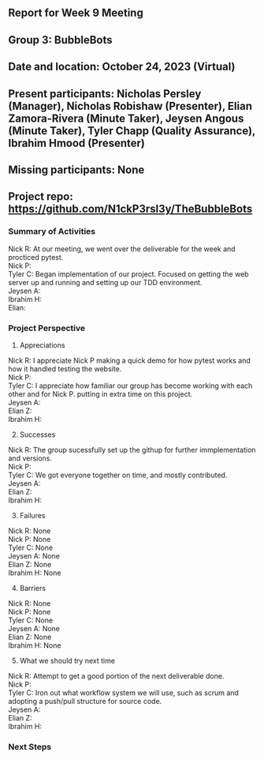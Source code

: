 ## Report for Week 9 Meeting
## Group 3: BubbleBots
## Date and location: October 24, 2023 (Virtual)
## Present participants: Nicholas Persley (Manager), Nicholas Robishaw (Presenter), Elian Zamora-Rivera (Minute Taker), Jeysen Angous (Minute Taker), Tyler Chapp (Quality Assurance), Ibrahim Hmood (Presenter)
## Missing participants: None
## Project repo: https://github.com/N1ckP3rsl3y/TheBubbleBots

### Summary of Activities

Nick R: At our meeting, we went over the deliverable for the week and procticed pytest.\
Nick P: \
Tyler C: Began implementation of our project. Focused on getting the web server up and running and setting up our TDD environment. \
Jeysen A: \
Ibrahim H: \
Elian: 


### Project Perspective
1. Appreciations

  Nick R: I appreciate Nick P making a quick demo for how pytest works and how it handled testing the website.\
  Nick P: \
  Tyler C: I appreciate how familiar our group has become working with each other and for Nick P. putting in extra time on this project. \
  Jeysen A: \
  Elian Z: \
  Ibrahim H: 

2. Successes

  Nick R: The group sucessfully set up the githup for further immplementation and versions.\
  Nick P: \
  Tyler C: We got everyone together on time, and mostly contributed. \
  Jeysen A: \
  Elian Z: \
  Ibrahim H: 

  
3. Failures

  Nick R: None\
  Nick P: None\
  Tyler C: None\
  Jeysen A: None\
  Elian Z: None\
  Ibrahim H: None

4. Barriers

  Nick R: None\
  Nick P: None\
  Tyler C: None\
  Jeysen A: None\
  Elian Z: None\
  Ibrahim H: None

5. What we should try next time
   
Nick R: Attempt to get a good portion of the next deliverable done.\
Nick P: \
Tyler C: Iron out what workflow system we will use, such as scrum and adopting a push/pull structure for source code. \
Jeysen A: \
Elian Z: \
Ibrahim H:


### Next Steps

